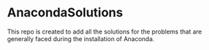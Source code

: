 # AnacondaSolutions
This repo is created to add all the solutions for the problems that are generally faced during the installation of Anaconda.
